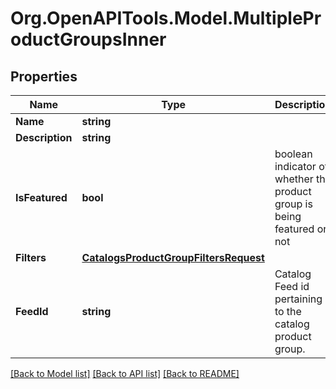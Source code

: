 # Org.OpenAPITools.Model.MultipleProductGroupsInner

## Properties

Name | Type | Description | Notes
------------ | ------------- | ------------- | -------------
**Name** | **string** |  | 
**Description** | **string** |  | [optional] 
**IsFeatured** | **bool** | boolean indicator of whether the product group is being featured or not | [optional] [default to false]
**Filters** | [**CatalogsProductGroupFiltersRequest**](CatalogsProductGroupFiltersRequest.md) |  | 
**FeedId** | **string** | Catalog Feed id pertaining to the catalog product group. | 

[[Back to Model list]](../README.md#documentation-for-models) [[Back to API list]](../README.md#documentation-for-api-endpoints) [[Back to README]](../README.md)

